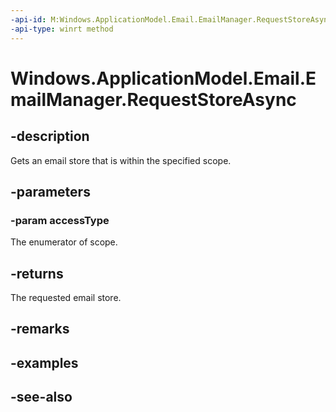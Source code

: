 ```yaml
---
-api-id: M:Windows.ApplicationModel.Email.EmailManager.RequestStoreAsync(Windows.ApplicationModel.Email.EmailStoreAccessType)
-api-type: winrt method
---
```


<!-- Method syntax
public Windows.Foundation.IAsyncOperation<Windows.ApplicationModel.Email.EmailStore> RequestStoreAsync(Windows.ApplicationModel.Email.EmailStoreAccessType accessType)
-->

# Windows.ApplicationModel.Email.EmailManager.RequestStoreAsync

## -description
Gets an email store that is within the specified scope.

## -parameters
### -param accessType
The enumerator of scope.

## -returns
The requested email store.

## -remarks

## -examples

## -see-also
